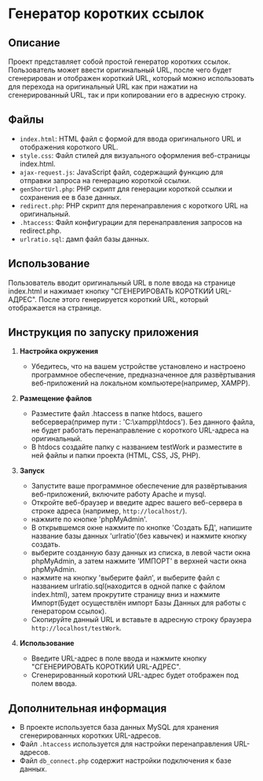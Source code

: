 # Генератор коротких ссылок
## Описание
Проект представляет собой простой генератор коротких ссылок. Пользователь может ввести оригинальный URL, после чего будет сгенерирован и отображен короткий URL, который можно использовать для перехода на оригинальный URL как при нажатии на сгенерированный URL, так и при копировании его в адресную строку.

## Файлы
- `index.html`: HTML файл с формой для ввода оригинального URL и отображения короткого URL.
- `style.css`: Файл стилей для визуального оформления веб-страницы index.html.
- `ajax-request.js`: JavaScript файл, содержащий функцию для отправки запроса на генерацию короткой ссылки.
- `genShortUrl.php`: PHP скрипт для генерации короткой ссылки и сохранения ее в базе данных.
- `redirect.php`: PHP скрипт для перенаправления с короткого URL на оригинальный.
- `.htaccess`: Файл конфигурации для перенаправления запросов на redirect.php.
- `urlratio.sql`: дамп файл базы данных.

## Использование
Пользователь вводит оригинальный URL в поле ввода на странице index.html и нажимает кнопку "СГЕНЕРИРОВАТЬ КОРОТКИЙ URL-АДРЕС". После этого генерируется короткий URL, который отображается на странице.

## Инструкция по запуску приложения

1. **Настройка окружения**
    - Убедитесь, что на вашем устройстве установлено и настроено программное обеспечение, предназначенное для развёртывания веб-приложений на локальном компьютере(например, XAMPP).

2. **Размещение файлов**
    - Разместите файл .htaccess в папке htdocs, вашего вебсервера(пример пути : 'C:\xampp\htdocs\'). Без данного файла, не будет работать перенаправление с короткого URL-адреса на оригинальный.
    - В htdocs создайте папку с названием testWork и разместите в ней файлы и папки проекта (HTML, CSS, JS, PHP).

3. **Запуск**
    - Запустите ваше программное обеспечение для развёртывания веб-приложений, включите работу Apache и mysql.
    - Откройте веб-браузер и введите адрес вашего веб-сервера в строке адреса (например, `http://localhost/`).
    - нажмите по кнопке 'phpMyAdmin'.
    - В открывшемся окне нажмите по кнопке 'Создать БД', напишите название базы данных 'urlratio'(без кавычек) и нажмите кнопку создать.
    - выберите созданную базу данных из списка, в левой части окна phpMyAdmin, а затем нажмите 'ИМПОРТ' в верхней части окна phpMyAdmin.
    - нажмите на кнопку 'выберите файл', и выберите файл с названием urlratio.sql(находится в одной папке с файлом index.html), затем прокрутите страницу вниз и нажмите Импорт(Будет осуществлён импорт Базы Данных для работы с генератором ссылок).
    - Скопируйте данный URL и вставьте в адресную строку браузера `http://localhost/testWork`.

4. **Использование**
    - Введите URL-адрес в поле ввода и нажмите кнопку "СГЕНЕРИРОВАТЬ КОРОТКИЙ URL-АДРЕС".
    - Сгенерированный короткий URL-адрес будет отображен под полем ввода.

## Дополнительная информация

- В проекте используется база данных MySQL для хранения сгенерированных коротких URL-адресов.
- Файл `.htaccess` используется для настройки перенаправления URL-адресов.
- Файл `db_connect.php` содержит настройки подключения к базе данных.
